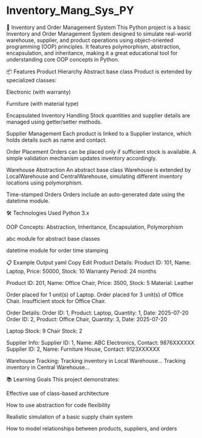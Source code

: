 # Inventory_Mang_Sys_PY
🏬 Inventory and Order Management System
This Python project is a basic Inventory and Order Management System designed to simulate real-world warehouse, supplier, and product operations using object-oriented programming (OOP) principles. It features polymorphism, abstraction, encapsulation, and inheritance, making it a great educational tool for understanding core OOP concepts in Python.

📦 Features
Product Hierarchy
Abstract base class Product is extended by specialized classes:

Electronic (with warranty)

Furniture (with material type)

Encapsulated Inventory Handling
Stock quantities and supplier details are managed using getter/setter methods.

Supplier Management
Each product is linked to a Supplier instance, which holds details such as name and contact.

Order Placement
Orders can be placed only if sufficient stock is available. A simple validation mechanism updates inventory accordingly.

Warehouse Abstraction
An abstract base class Warehouse is extended by LocalWarehouse and CentralWarehouse, simulating different inventory locations using polymorphism.

Time-stamped Orders
Orders include an auto-generated date using the datetime module.

🛠 Technologies Used
Python 3.x

OOP Concepts: Abstraction, Inheritance, Encapsulation, Polymorphism

abc module for abstract base classes

datetime module for order time stamping

📋 Example Output
yaml
Copy
Edit
Product Details:
Product ID: 101, Name: Laptop, Price: 50000, Stock: 10
Warranty Period: 24 months

Product ID: 201, Name: Office Chair, Price: 3500, Stock: 5
Material: Leather

Order placed for 1 unit(s) of Laptop.
Order placed for 3 unit(s) of Office Chair.
Insufficient stock for Office Chair.

Order Details:
Order ID: 1, Product: Laptop, Quantity: 1, Date: 2025-07-20
Order ID: 2, Product: Office Chair, Quantity: 3, Date: 2025-07-20

Laptop Stock: 9
Chair Stock: 2

Supplier Info:
Supplier ID: 1, Name: ABC Electronics, Contact: 9876XXXXXX
Supplier ID: 2, Name: Furniture House, Contact: 9123XXXXXX

Warehouse Tracking:
Tracking inventory in Local Warehouse...
Tracking inventory in Central Warehouse...

📚 Learning Goals
This project demonstrates:

Effective use of class-based architecture

How to use abstraction for code flexibility

Realistic simulation of a basic supply chain system

How to model relationships between products, suppliers, and orders

